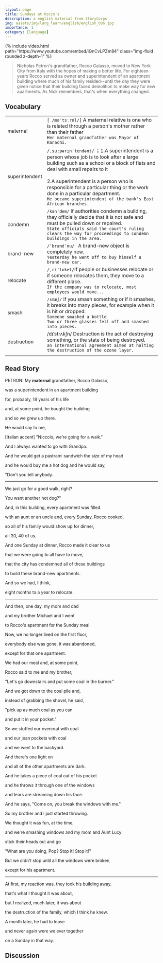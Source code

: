 ```yaml
---
layout: page
title: Sundays at Rocco's
description: a english material from StoryCorps
img: assets/img/lang_learn/english/english_006.jpg
importance: 1
category: [language]
---
```


<div class="row mt-3">
    <div class="col-sm mt-3 mt-md-0">
        {% include video.html path="https://www.youtube.com/embed/iGnCvLPZm84" class="img-fluid rounded z-depth-1" %}
    </div>
</div>


> Nicholas Petron's grandfather, Rocco Galasso, moved to New York City from Italy with the hopes of making a better life. For eighteen years Rocco served as owner and superintendent of an apartment building where much of his family resided--until the day they were given notice that their building faced demolition to make way for new apartments. As Nick remembers, that's when everything changed.



## Vocabulary

|                |                                                              |
| -------------- | ------------------------------------------------------------ |
| maternal       | `[ /məˈtɜːrnl/]` A maternal relative is one who is related through a person's mother rather than their father<br />`Her maternal grandfather was Mayor of Karachi.` |
| superintendent | `/ˌsuːpərɪnˈtendənt/` ；1.A superintendent is a person whose job is to look after a large building such as a school or a block of flats and deal with small repairs to it<br /><br />2.A superintendent is a person who is responsible for a particular thing or the work done in a particular department.<br />`He became superintendent of the bank's East African branches.` |
| condemn        | `/kənˈdem/`  If authorities condemn a building, they officially decide that it is not safe and must be pulled down or repaired. <br />`State officials said the court's ruling clears the way for proceedings to condemn buildings in the area.` |
| brand-new      | `/ˈbrændˈnu/ `  A brand-new object is completely new.<br />`Yesterday he went off to buy himself a brand-new car.` |
| relocate       | `/ˌri'loket/`If people or businesses relocate or if someone relocates them, they move to a different place.<br />`If the company was to relocate, most employees would move...` |
| smash          | `/smæʃ/` If you smash something or if it smashes, it breaks into many pieces, for example when it is hit or dropped. <br />`Someone smashed a bottle`<br />`Two or three glasses fell off and smashed into pieces.` |
| destruction    | /dɪˈstrʌkʃn/ Destruction is the act of destroying something, or the state of being destroyed.<br />`an international agreement aimed at halting the destruction of the ozone layer.` |
|                |                                                              |







## Read Story

PETRON: My **maternal** grandfather, Rocco Galasso,

was a superintendent in an apartment building

for, probably, 18 years of his life

and, at some point, he bought the building

and so we grew up there.

He would say to me,

[Italian accent] "Niccolo, we're going for a walk."

And I always wanted to go with Grandpa.

And he would get a pastrami sandwich the size of my head

and he would buy me a hot dog and he would say,

"Don't you tell anybody.

---

We just go for a good walk, right?

You want another hot dog?"

And, in this building, every apartment was filled

with an aunt or an uncle and, every Sunday, Rocco cooked,

so all of his family would show up for dinner,

all 30, 40 of us.

And one Sunday at dinner, Rocco made it clear to us

that we were going to all have to move,

that the city has condemned all of these buildings

to build these brand-new apartments.

And so we had, I think,

eight months to a year to relocate.

---

And then, one day, my mom and dad

and my brother Michael and I went

to Rocco's apartment for the Sunday meal.

Now, we no longer lived on the first floor,

everybody else was gone, it was abandoned,

except for that one apartment.

We had our meal and, at some point,

Rocco said to me and my brother,

"Let's go downstairs and put some coal in the burner."

And we got down to the coal pile and,

instead of grabbing the shovel, he said,

"pick up as much coal as you can

and put it in your pocket."

So we stuffed our overcoat with coal

and our jean pockets with coal

and we went to the backyard.

And there's one light on

and all of the other apartments are dark.

And he takes a piece of coal out of his pocket

and he throws it through one of the windows

and tears are streaming down his face.

And he says, "Come on, you break the windows with me."

So my brother and I just started throwing.

We thought it was fun, at the time,

and we're smashing windows and my mom and Aunt Lucy

stick their heads out and go

"What are you doing, Pop? Stop it! Stop it!"

But we didn't stop until all the windows were broken,

except for his apartment.

---

At first, my reaction was, they took his building away,

that's what I thought it was about,

but I realized, much later, it was about

the destruction of the family, which I think he knew.

A month later, he had to leave

and never again were we ever together

on a Sunday in that way.

## Discussion


